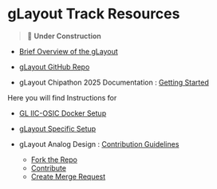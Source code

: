 # gLayout Track Resources
> 🚧 **Under Construction** 

- [Brief Overview of the gLayout](./files/Glayout_Overview.pdf) 

- [gLayout GitHub Repo](https://github.com/ReaLLMASIC/gLayout)

- gLayout Chipathon 2025 Documentation : [Getting Started](https://docs.google.com/document/d/e/2PACX-1vT1jADYn6HAjlp1b3KB7T0nAkxzmT5GXo7NzFjxZ47M9s9H3oyHdoU39wxUscF8DtTNeQ3Egeo_1e1s/pub)

Here you will find Instructions for 
                
- [GL IIC-OSIC Docker Setup](https://github.com/ReaLLMASIC/IIC-OSIC-TOOLS/blob/main/README.md)
- [gLayout Specific Setup](https://github.com/ReaLLMASIC/IIC-OSIC-TOOLS/blob/main/run_GL.md)

- gLayout Analog Design : [Contribution Guidelines](https://docs.google.com/document/d/e/2PACX-1vQ9F87BS4lC2H-BhqVhrEeN6cjHAp3Y6hl-7hd66XaX-45H-ELWVnJ2_sHwtAND5Kp36UI816LhIj6x/pub)

    - [Fork the Repo]() 
    - [Contribute]()
    - [Create Merge Request]()


